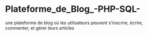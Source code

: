 # Plateforme_de_Blog_-PHP-SQL-
une plateforme de blog où les utilisateurs peuvent s'inscrire, écrire, commenter, et gérer leurs articles
